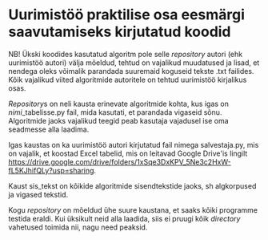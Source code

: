 # Uurimistöö praktilise osa eesmärgi saavutamiseks kirjutatud koodid

NB! Ükski koodides kasutatud algoritm pole selle *repository* autori (ehk uurimistöö autori) välja mõeldud, tehtud on vajalikud muudatused ja lisad, et nendega oleks võimalik parandada suuremaid koguseid tekste .txt failides. Kõik vajalikud viited algoritmide autoritele on tehtud uurimistöö kirjalikus osas.

*Repository*s on neli kausta erinevate algoritmide kohta, kus igas on *nimi*_tabelisse.py fail, mida kasutati, et parandada vigaseid sõnu. Algoritmide jaoks vajalikud teegid peab kasutaja vajadusel ise oma seadmesse alla laadima. 

Igas kaustas on ka uurimistöö autori kirjutatud fail nimega salvestaja.py, mis on vajalik, et koostad Excel tabelid, mis on leitavad Google Drive'is lingilt https://drive.google.com/drive/folders/1xSqe3DxKPV_5Ne3c2HxW-fL5KJhifQLy?usp=sharing. 

Kaust sis_tekst on kõikide algoritmide sisendtekstide jaoks, sh algkorpused ja vigased tekstid.

Kogu _repository_ on mõeldud ühe suure kaustana, et saaks kõiki programme testida eraldi. Kui üksikult neid alla laadida, siis ei pruugi kõik _directory_ vahetused toimida nii, nagu need peaksid.
